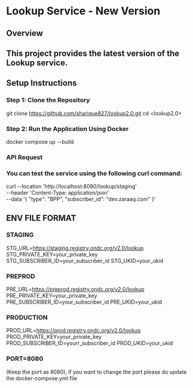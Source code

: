 # Lookup Service - New Version

## Overview

## This project provides the latest version of the Lookup service.

## Setup Instructions

### Step 1: Clone the Repository

git clone <https://github.com/sharique827/lookup2.0.git>
cd <lookup2.0>


### Step 2: Run the Application Using Docker
docker compose up --build


### API Request

### You can test the service using the following curl command:
curl --location 'http://localhost:8080/lookup/staging' \
--header 'Content-Type: application/json' \
--data '{
    "type": "BPP",
    "subscriber_id": "dev.zaraaq.com"
}'



## ENV FILE FORMAT

### STAGING
STG_URL=https://staging.registry.ondc.org/v2.0/lookup
STG_PRIVATE_KEY=your_private_key
STG_SUBSCRIBER_ID=your_subscriber_id
STG_UKID=your_ukid


### PREPROD
PRE_URL=https://preprod.registry.ondc.org/v2.0/lookup
PRE_PRIVATE_KEY=your_private_key
PRE_SUBSCRIBER_ID=your_subscriber_id
PRE_UKID=your_ukid


### PRODUCTION
PROD_URL=https://prod.registry.ondc.org/v2.0/lookup
PROD_PRIVATE_KEY=your_private_key
PROD_SUBSCRIBER_ID=yourr_subscriber_id
PROD_UKID=your_ukid



### PORT=8080 
(Keep the port as 8080), if you want to change the port please do update the  docker-compose.yml file